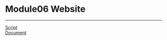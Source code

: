 # Module06 Website
---
[Script](https://github.com/matthewkojetin/IntroToProg-Python-Mod06/blob/master/Assignment06.py)  
[Document](https://github.com/matthewkojetin/IntroToProg-Python-Mod06/blob/master/Assignment06.pdf)
